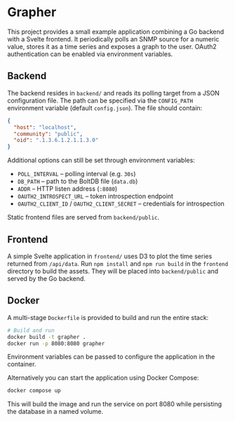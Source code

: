 # Grapher

This project provides a small example application combining a Go backend with a Svelte frontend.
It periodically polls an SNMP source for a numeric value, stores it as a time series and exposes
a graph to the user. OAuth2 authentication can be enabled via environment variables.

## Backend

The backend resides in `backend/` and reads its polling target from a JSON configuration file.
The path can be specified via the `CONFIG_PATH` environment variable (default `config.json`).
The file should contain:

```json
{
  "host": "localhost",
  "community": "public",
  "oid": ".1.3.6.1.2.1.1.3.0"
}
```

Additional options can still be set through environment variables:

- `POLL_INTERVAL` – polling interval (e.g. `30s`)
- `DB_PATH` – path to the BoltDB file (`data.db`)
- `ADDR` – HTTP listen address (`:8080`)
- `OAUTH2_INTROSPECT_URL` – token introspection endpoint
- `OAUTH2_CLIENT_ID` / `OAUTH2_CLIENT_SECRET` – credentials for introspection

Static frontend files are served from `backend/public`.

## Frontend

A simple Svelte application in `frontend/` uses D3 to plot the time series returned from `/api/data`.
Run `npm install` and `npm run build` in the `frontend` directory to build the assets. They will be
placed into `backend/public` and served by the Go backend.

## Docker

A multi-stage `Dockerfile` is provided to build and run the entire stack:

```sh
# Build and run
docker build -t grapher .
docker run -p 8080:8080 grapher
```

Environment variables can be passed to configure the application in the container.


Alternatively you can start the application using Docker Compose:

```sh
docker compose up
```

This will build the image and run the service on port 8080 while persisting the database in a named volume.

